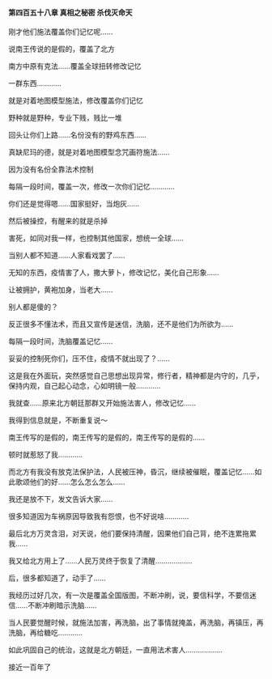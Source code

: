 #### 第四百五十八章 真相之秘密 杀伐灭命天

刚才他们施法覆盖你们记忆呢……

说南王传说的是假的，覆盖了北方

南方中原有克法……覆盖全球扭转修改记忆


一群东西…………

就是对着地图模型施法，修改覆盖你们记忆

野种就是野种，专业下贱，贱比一堆

回头让你们上路……名份没有的野鸡东西……

真缺尼玛的德，就是对着地图模型念咒画符施法……

因为没有名份全靠法术控制

每隔一段时间，覆盖一次，修改一次你们记忆…………

你们还是觉得嗯……国家挺好，当炮灰……

然后被操控，有醒来的就是杀掉

害死，如同对我一样，也控制其他国家，想统一全球……

当别人都不知道……人家看戏罢了……

无知的东西，疫情害了人，撒大萝卜，修改记忆，美化自己形象……

让被拥护，黄袍加身，当老大……

别人都是傻的？

反正很多不懂法术，而且又宣传是迷信，洗脑，还不是他们为所欲为……

每隔一段时间，洗脑覆盖记忆……

妥妥的控制死你们，压不住，疫情不就出现了？……

这是我在外面玩，突然感觉自己思想出现异常，修行者，精神都是内守的，几乎，保持内观，自己起心动念，心如明镜一般…………

我就查……原来北方朝廷那群又开始施法害人，修改记忆……

我得到信息就是，不断重复说～

南王传写的是假的，南王传写的是假的，南王传写的是假的……

顿时就惹怒了我…………

而北方有我没有放克法保护法，人民被压神，昏沉，继续被催眠，覆盖记忆……如此歌颂他们的好……怎么怎么怎么……

我还是放不下，发文告诉大家……

很多知道因为车祸原因导致我有怨恨，也不好说啥…………

最后北方万灵含泪，对天说，他们要保持清醒，因果他们自己背，绝不连累拖累我……


我又给北方用上了……人民万灵终于恢复了清醒………………


后，很多都知道了，动手了……

我经历过好几次，有一次是覆盖全国版图，不断冲刷，说，要信科学，不要信迷信……不断冲刷暗示洗脑……

当人民要觉醒时候，就施法加害，再洗脑，出了事情就掩盖，再洗脑，再镇压，再洗脑，再给糖吃…………

如此巩固自己的统治，这就是北方朝廷，一直用法术害人………………


接近一百年了


